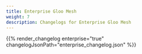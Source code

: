 ```yaml
---
title: Enterprise Gloo Mesh
weight: 7
description: Changelogs for Enterprise Gloo Mesh
---
```

{{% render_changelog enterprise="true" changelogJsonPath="enterprise_changelog.json" %}}
